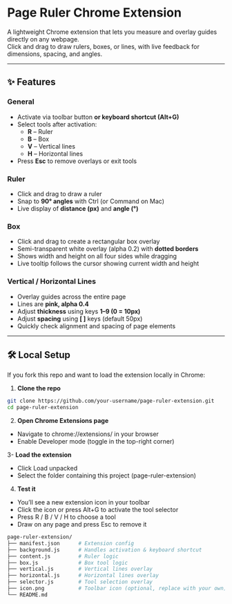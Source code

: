 # Page Ruler Chrome Extension

A lightweight Chrome extension that lets you measure and overlay guides directly on any webpage.  
Click and drag to draw rulers, boxes, or lines, with live feedback for dimensions, spacing, and angles.

---

## ✨ Features

### General
- Activate via toolbar button **or keyboard shortcut (Alt+G)**  
- Select tools after activation:
  - **R** – Ruler  
  - **B** – Box  
  - **V** – Vertical lines  
  - **H** – Horizontal lines  
- Press **Esc** to remove overlays or exit tools  

### Ruler
- Click and drag to draw a ruler  
- Snap to **90° angles** with Ctrl (or Command on Mac)  
- Live display of **distance (px)** and **angle (°)**  

### Box
- Click and drag to create a rectangular box overlay  
- Semi-transparent white overlay (alpha 0.2) with **dotted borders**  
- Shows width and height on all four sides while dragging  
- Live tooltip follows the cursor showing current width and height  

### Vertical / Horizontal Lines
- Overlay guides across the entire page  
- Lines are **pink, alpha 0.4**  
- Adjust **thickness** using keys **1–9 (0 = 10px)**  
- Adjust **spacing** using **[ ]** keys (default 50px)  
- Quickly check alignment and spacing of page elements  

---

## 🛠️ Local Setup

If you fork this repo and want to load the extension locally in Chrome:

1. **Clone the repo**
```bash
git clone https://github.com/your-username/page-ruler-extension.git
cd page-ruler-extension
```

2. **Open Chrome Extensions page**

- Navigate to chrome://extensions/ in your browser
- Enable Developer mode (toggle in the top-right corner)

3- **Load the extension**

- Click Load unpacked
- Select the folder containing this project (page-ruler-extension)

4. **Test it**

- You’ll see a new extension icon in your toolbar
- Click the icon or press Alt+G to activate the tool selector
- Press R / B / V / H to choose a tool
- Draw on any page and press Esc to remove it

```bash
page-ruler-extension/
├── manifest.json      # Extension config
├── background.js      # Handles activation & keyboard shortcut
├── content.js         # Ruler logic
├── box.js             # Box tool logic
├── vertical.js        # Vertical lines overlay
├── horizontal.js      # Horizontal lines overlay
├── selector.js        # Tool selection overlay
├── icon.png           # Toolbar icon (optional, replace with your own)
└── README.md
```
